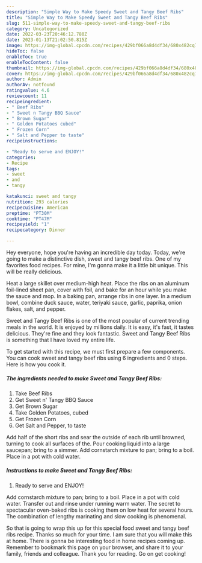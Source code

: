 ```yaml
---
description: "Simple Way to Make Speedy Sweet and Tangy Beef Ribs"
title: "Simple Way to Make Speedy Sweet and Tangy Beef Ribs"
slug: 511-simple-way-to-make-speedy-sweet-and-tangy-beef-ribs
category: Uncategorized
date: 2022-03-23T20:46:12.780Z
date: 2023-01-13T21:02:50.815Z
image: https://img-global.cpcdn.com/recipes/429bf066a8d4df34/680x482cq70/sweet-and-tangy-beef-ribs-recipe-main-photo.jpg
hideToc: false
enableToc: true
enableTocContent: false
thumbnail: https://img-global.cpcdn.com/recipes/429bf066a8d4df34/680x482cq70/sweet-and-tangy-beef-ribs-recipe-main-photo.jpg
cover: https://img-global.cpcdn.com/recipes/429bf066a8d4df34/680x482cq70/sweet-and-tangy-beef-ribs-recipe-main-photo.jpg
author: Admin
authorAv: notfound
ratingvalue: 4.6
reviewcount: 11
recipeingredient:
- " Beef Ribs"
- " Sweet n Tangy BBQ Sauce"
- " Brown Sugar"
- " Golden Potatoes cubed"
- " Frozen Corn"
- " Salt and Pepper to taste"
recipeinstructions:

- "Ready to serve and ENJOY!"
categories:
- Recipe
tags:
- sweet
- and
- tangy

katakunci: sweet and tangy 
nutrition: 293 calories
recipecuisine: American
preptime: "PT30M"
cooktime: "PT47M"
recipeyield: "1"
recipecategory: Dinner

---
```



Hey everyone, hope you're having an incredible day today. Today, we're going to make a distinctive dish, sweet and tangy beef ribs. One of my favorites food recipes. For mine, I'm gonna make it a little bit unique. This will be really delicious.

Heat a large skillet over medium-high heat. Place the ribs on an aluminum foil-lined sheet pan, cover with foil, and bake for an hour while you make the sauce and mop. In a baking pan, arrange ribs in one layer. In a medium bowl, combine duck sauce, water, teriyaki sauce, garlic, paprika, onion flakes, salt, and pepper.

Sweet and Tangy Beef Ribs is one of the most popular of current trending meals in the world. It is enjoyed by millions daily. It is easy, it's fast, it tastes delicious. They're fine and they look fantastic. Sweet and Tangy Beef Ribs is something that I have loved my entire life.


To get started with this recipe, we must first prepare a few components. You can cook sweet and tangy beef ribs using 6 ingredients and 0 steps. Here is how you cook it.

<!--inarticleads1-->

##### The ingredients needed to make Sweet and Tangy Beef Ribs:

1. Take  Beef Ribs
1. Get  Sweet n&#39; Tangy BBQ Sauce
1. Get  Brown Sugar
1. Take  Golden Potatoes, cubed
1. Get  Frozen Corn
1. Get  Salt and Pepper, to taste


Add half of the short ribs and sear the outside of each rib until browned, turning to cook all surfaces of the. Pour cooking liquid into a large saucepan; bring to a simmer. Add cornstarch mixture to pan; bring to a boil. Place in a pot with cold water. 

<!--inarticleads2-->

##### Instructions to make Sweet and Tangy Beef Ribs:


1. Ready to serve and ENJOY!

Add cornstarch mixture to pan; bring to a boil. Place in a pot with cold water. Transfer out and rinse under running warm water. The secret to spectacular oven-baked ribs is cooking them on low heat for several hours. The combination of lengthy marinating and slow cooking is phenomenal. 

So that is going to wrap this up for this special food sweet and tangy beef ribs recipe. Thanks so much for your time. I am sure that you will make this at home. There is gonna be interesting food in home recipes coming up. Remember to bookmark this page on your browser, and share it to your family, friends and colleague. Thank you for reading. Go on get cooking!
